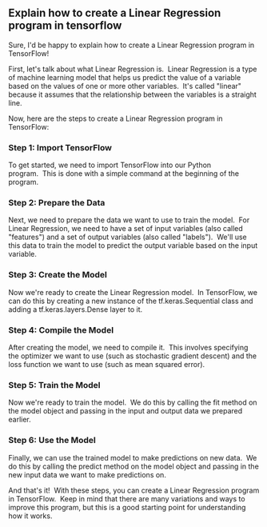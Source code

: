 ## Explain how to create a Linear Regression program in tensorflow

Sure, I'd be happy to explain how to create a Linear Regression program in TensorFlow!

First, let's talk about what Linear Regression is.&nbsp;&nbsp;Linear Regression is a type of machine learning model that helps us predict the value of a variable based on the values of one or more other variables.&nbsp;&nbsp;It's called "linear" because it assumes that the relationship between the variables is a straight line.

Now, here are the steps to create a Linear Regression program in TensorFlow:

### Step 1: Import TensorFlow

To get started, we need to import TensorFlow into our Python program.&nbsp;&nbsp;This is done with a simple command at the beginning of the program.

### Step 2: Prepare the Data

Next, we need to prepare the data we want to use to train the model.&nbsp;&nbsp;For Linear Regression, we need to have a set of input variables (also called "features") and a set of output variables (also called "labels").&nbsp;&nbsp;We'll use this data to train the model to predict the output variable based on the input variable.

### Step 3: Create the Model

Now we're ready to create the Linear Regression model.&nbsp;&nbsp;In TensorFlow, we can do this by creating a new instance of the tf.keras.Sequential class and adding a tf.keras.layers.Dense layer to it.

### Step 4: Compile the Model

After creating the model, we need to compile it.&nbsp;&nbsp;This involves specifying the optimizer we want to use (such as stochastic gradient descent) and the loss function we want to use (such as mean squared error).

### Step 5: Train the Model

Now we're ready to train the model.&nbsp;&nbsp;We do this by calling the fit method on the model object and passing in the input and output data we prepared earlier.

### Step 6: Use the Model

Finally, we can use the trained model to make predictions on new data.&nbsp;&nbsp;We do this by calling the predict method on the model object and passing in the new input data we want to make predictions on.

And that's it!&nbsp;&nbsp;With these steps, you can create a Linear Regression program in TensorFlow.&nbsp;&nbsp;Keep in mind that there are many variations and ways to improve this program, but this is a good starting point for understanding how it works.